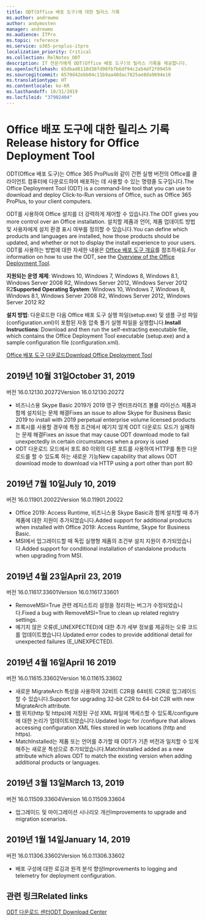 ```yaml
---
title: ODT(Office 배포 도구)에 대한 릴리스 기록
ms.author: andrewmo
author: andymosten
manager: andrewmo
ms.audience: ITPro
ms.topic: reference
ms.service: o365-proplus-itpro
localization_priority: Critical
ms.collection: RelNotes_ODT
description: IT 전문가에게 ODT(Office 배포 도구)의 릴리스 기록을 제공합니다.
ms.openlocfilehash: 65dbad6110d38fd98fb7b6df94c2a54df2f89459
ms.sourcegitcommit: 6570d42ebb04c11b9aa40dac7825ae8da9694e10
ms.translationtype: HT
ms.contentlocale: ko-KR
ms.lasthandoff: 10/31/2019
ms.locfileid: "37902404"
---
```

# <a name="release-history-for-office-deployment-tool"></a><span data-ttu-id="f8252-103">Office 배포 도구에 대한 릴리스 기록</span><span class="sxs-lookup"><span data-stu-id="f8252-103">Release history for Office Deployment Tool</span></span>

<span data-ttu-id="f8252-104">ODT(Office 배포 도구)는 Office 365 ProPlus와 같이 간편 실행 버전의 Office를 클라이언트 컴퓨터에 다운로드하여 배포하는 데 사용할 수 있는 명령줄 도구입니다.</span><span class="sxs-lookup"><span data-stu-id="f8252-104">The Office Deployment Tool (ODT) is a command-line tool that you can use to download and deploy Click-to-Run versions of Office, such as Office 365 ProPlus, to your client computers.</span></span> 


<span data-ttu-id="f8252-105">ODT를 사용하여 Office 설치를 더 강력하게 제어할 수 있습니다.</span><span class="sxs-lookup"><span data-stu-id="f8252-105">The ODT gives you more control over an Office installation.</span></span> <span data-ttu-id="f8252-106">설치할 제품과 언어, 제품 업데이트 방법 및 사용자에게 설치 환경 표시 여부를 정의할 수 있습니다.</span><span class="sxs-lookup"><span data-stu-id="f8252-106">You can define which products and languages are installed, how those products should be updated, and whether or not to display the install experience to your users.</span></span> <span data-ttu-id="f8252-107">ODT를 사용하는 방법에 대한 자세한 내용은 [Office 배포 도구 개요](https://docs.microsoft.com/ko-KR/deployoffice/overview-of-the-office-2016-deployment-tool)를 참조하세요.</span><span class="sxs-lookup"><span data-stu-id="f8252-107">For information on how to use the ODT, see the [Overview of the Office Deployment Tool](https://docs.microsoft.com/ko-KR/deployoffice/overview-of-the-office-2016-deployment-tool).</span></span>

 <span data-ttu-id="f8252-108">**지원되는 운영 체제**: Windows 10, Windows 7, Windows 8, Windows 8.1, Windows Server 2008 R2, Windows Server 2012, Windows Server 2012 R2</span><span class="sxs-lookup"><span data-stu-id="f8252-108">**Supported Operating System**: Windows 10, Windows 7, Windows 8, Windows 8.1, Windows Server 2008 R2, Windows Server 2012, Windows Server 2012 R2</span></span> 
 
 <span data-ttu-id="f8252-109">**설치 방법**: 다운로드한 다음 Office 배포 도구 실행 파일(setup.exe) 및 샘플 구성 파일(configuration.xml)이 포함된 자동 압축 풀기 실행 파일을 실행합니다.</span><span class="sxs-lookup"><span data-stu-id="f8252-109">**Install Instructions**: Download and then run the self-extracting executable file, which contains the Office Deployment Tool executable (setup.exe) and a sample configuration file (configuration.xml).</span></span> 

[<span data-ttu-id="f8252-110">Office 배포 도구 다운로드</span><span class="sxs-lookup"><span data-stu-id="f8252-110">Download Office Deployment Tool</span></span>](https://www.microsoft.com/en-us/download/confirmation.aspx?id=49117)


## <a name="october-31-2019"></a><span data-ttu-id="f8252-111">2019년 10월 31일</span><span class="sxs-lookup"><span data-stu-id="f8252-111">October 31, 2019</span></span>

<span data-ttu-id="f8252-112">버전 16.0.12130.20272</span><span class="sxs-lookup"><span data-stu-id="f8252-112">Version 16.0.12130.20272</span></span>
- <span data-ttu-id="f8252-113">비즈니스용 Skype Basic 2019가 2019 영구 엔터프라이즈 볼륨 라이선스 제품과 함께 설치되는 문제 해결</span><span class="sxs-lookup"><span data-stu-id="f8252-113">Fixes an issue to allow Skype for Business Basic 2019 to install with 2019 perpetual enterprise volume licensed products</span></span>
- <span data-ttu-id="f8252-114">프록시를 사용할 경우에 특정 조건에서 예기치 않게 ODT 다운로드 모드가 실패하는 문제 해결</span><span class="sxs-lookup"><span data-stu-id="f8252-114">Fixes an issue that may cause ODT download mode to fail unexpectedly in certain circumstances when a proxy is used</span></span>
- <span data-ttu-id="f8252-115">ODT 다운로드 모드에서 포트 80 이외의 다른 포트를 사용하여 HTTP를 통한 다운로드를 할 수 있도록 하는 새로운 기능</span><span class="sxs-lookup"><span data-stu-id="f8252-115">New capability that allows ODT download mode to download via HTTP using a port other than port 80</span></span>


## <a name="july-10-2019"></a><span data-ttu-id="f8252-116">2019년 7월 10일</span><span class="sxs-lookup"><span data-stu-id="f8252-116">July 10, 2019</span></span>

<span data-ttu-id="f8252-117">버전 16.0.11901.20022</span><span class="sxs-lookup"><span data-stu-id="f8252-117">Version 16.0.11901.20022</span></span>
- <span data-ttu-id="f8252-118">Office 2019: Access Runtime, 비즈니스용 Skype Basic과 함께 설치할 때 추가 제품에 대한 지원이 추가되었습니다.</span><span class="sxs-lookup"><span data-stu-id="f8252-118">Added support for additional products when installed with Office 2019: Access Runtime, Skype for Business Basic.</span></span>
- <span data-ttu-id="f8252-119">MSI에서 업그레이드할 때 독립 실행형 제품의 조건부 설치 지원이 추가되었습니다.</span><span class="sxs-lookup"><span data-stu-id="f8252-119">Added support for conditional installation of standalone products when upgrading from MSI.</span></span>

## <a name="april-23-2019"></a><span data-ttu-id="f8252-120">2019년 4월 23일</span><span class="sxs-lookup"><span data-stu-id="f8252-120">April 23, 2019</span></span>

<span data-ttu-id="f8252-121">버전 16.0.11617.33601</span><span class="sxs-lookup"><span data-stu-id="f8252-121">Version 16.0.11617.33601</span></span>
- <span data-ttu-id="f8252-122">RemoveMSI=True 관련 레지스트리 설정을 정리하는 버그가 수정되었습니다.</span><span class="sxs-lookup"><span data-stu-id="f8252-122">Fixed a bug with RemoveMSI=True to clean up related registry settings.</span></span>
- <span data-ttu-id="f8252-123">예기치 않은 오류(E_UNEXPECTED)에 대한 추가 세부 정보를 제공하는 오류 코드를 업데이트했습니다.</span><span class="sxs-lookup"><span data-stu-id="f8252-123">Updated error codes to provide additional detail for unexpected failures (E_UNEXPECTED).</span></span>

## <a name="april-16-2019"></a><span data-ttu-id="f8252-124">2019년 4월 16일</span><span class="sxs-lookup"><span data-stu-id="f8252-124">April 16 2019</span></span>

<span data-ttu-id="f8252-125">버전 16.0.11615.33602</span><span class="sxs-lookup"><span data-stu-id="f8252-125">Version 16.0.11615.33602</span></span>
- <span data-ttu-id="f8252-126">새로운 MigrateArch 특성을 사용하여 32비트 C2R을 64비트 C2R로 업그레이드할 수 있습니다.</span><span class="sxs-lookup"><span data-stu-id="f8252-126">Support for upgrading 32-bit C2R to 64-bit C2R with new MigrateArch attribute.</span></span>
- <span data-ttu-id="f8252-127">웹 위치(http 및 https)에 저장된 구성 XML 파일에 액세스할 수 있도록/configure에 대한 논리가 업데이트되었습니다.</span><span class="sxs-lookup"><span data-stu-id="f8252-127">Updated logic for /configure that allows accessing configuration XML files stored in web locations (http and https).</span></span>
- <span data-ttu-id="f8252-128">MatchInstalled는 제품 또는 언어를 추가할 때 ODT가 기존 버전과 일치할 수 있게 해주는 새로운 특성으로 추가되었습니다.</span><span class="sxs-lookup"><span data-stu-id="f8252-128">MatchInstalled added as a new attribute which allows ODT to match the existing version when adding additional products or languages.</span></span>

## <a name="march-13-2019"></a><span data-ttu-id="f8252-129">2019년 3월 13일</span><span class="sxs-lookup"><span data-stu-id="f8252-129">March 13, 2019</span></span>

<span data-ttu-id="f8252-130">버전 16.0.11509.33604</span><span class="sxs-lookup"><span data-stu-id="f8252-130">Version 16.0.11509.33604</span></span>
- <span data-ttu-id="f8252-131">업그레이드 및 마이그레이션 시나리오 개선</span><span class="sxs-lookup"><span data-stu-id="f8252-131">Improvements to upgrade and migration scenarios.</span></span>

## <a name="january-14-2019"></a><span data-ttu-id="f8252-132">2019년 1월 14일</span><span class="sxs-lookup"><span data-stu-id="f8252-132">January 14, 2019</span></span>

<span data-ttu-id="f8252-133">버전 16.0.11306.33602</span><span class="sxs-lookup"><span data-stu-id="f8252-133">Version 16.0.11306.33602</span></span>
- <span data-ttu-id="f8252-134">배포 구성에 대한 로깅과 원격 분석 향상</span><span class="sxs-lookup"><span data-stu-id="f8252-134">Improvements to logging and telemetry for deployment configuration.</span></span>


## <a name="related-links"></a><span data-ttu-id="f8252-135">관련 링크</span><span class="sxs-lookup"><span data-stu-id="f8252-135">Related links</span></span>

[<span data-ttu-id="f8252-136">ODT 다운로드 센터</span><span class="sxs-lookup"><span data-stu-id="f8252-136">ODT Download Center</span></span>](https://www.microsoft.com/en-us/download/details.aspx?id=49117)